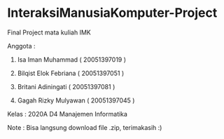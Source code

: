 # InteraksiManusiaKomputer-Project
Final Project mata kuliah IMK

Anggota : 

1. Isa Iman Muhammad      ( 20051397019 )

2. Bilqist Elok Febriana  ( 20051397051 )

3. Britani Adiningati     ( 20051397081 )

4. Gagah Rizky Mulyawan   ( 20051397045 )


Kelas : 2020A D4 Manajemen Informatika

Note  : Bisa langsung download file .zip, terimakasih :)
